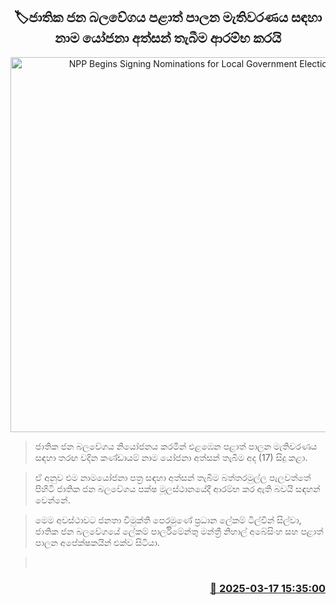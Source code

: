 <p align='center'><b><h2 align='center' title='NPP Begins Signing Nominations for Local Government Elections'>🏷ජාතික ජන බලවේගය පළාත් පාලන මැතිවරණය සඳහා නාම යෝජනා අත්සන් තැබීම ආරම්භ කරයි</h2></b></p>
<p align='center'><img src='https://helakuru.sgp1.cdn.digitaloceanspaces.com/esana/images/lib/npp-local-election-1.jpg' width='600' alt='NPP Begins Signing Nominations for Local Government Elections'></p>

> ජාතික ජන බලවේගය නියෝජනය කරමින් එළඹෙන පළාත් පාලන මැතිවරණය සඳහා තරඟ වදින කණ්ඩායම් නාම යෝජනා අත්සන් තැබීම අද (17) සිදු කළා.

> ඒ අනුව එම නාමයෝජනා පත්‍ර සඳහා අත්සන් තැබීම බත්තරමුල්ල පැලවත්තේ පිහිටි ජාතික ජන බලවේගය පක්ෂ මූලස්ථානයේදී ආරම්භ කර ඇති බවයි සඳහන් වෙන්නේ.

> මෙම අවස්ථාවට ජනතා විමුක්ති පෙරමුණේ ප්‍රධාන ලේකම් ටිල්වින් සිල්වා, ජාතික ජන බලවේගයේ ලේකම් පාර්ලිමේන්තු මන්ත්‍රී නිහාල් අබේසිංහ සහ පළාත් පාලන අපේක්ෂකයින් එක්ව සිටියා.

>  



<h3 align='right'><a href='https://www.helakuru.lk/esana/p/108381/'>📅 2025-03-17 15:35:00</a></h3>
